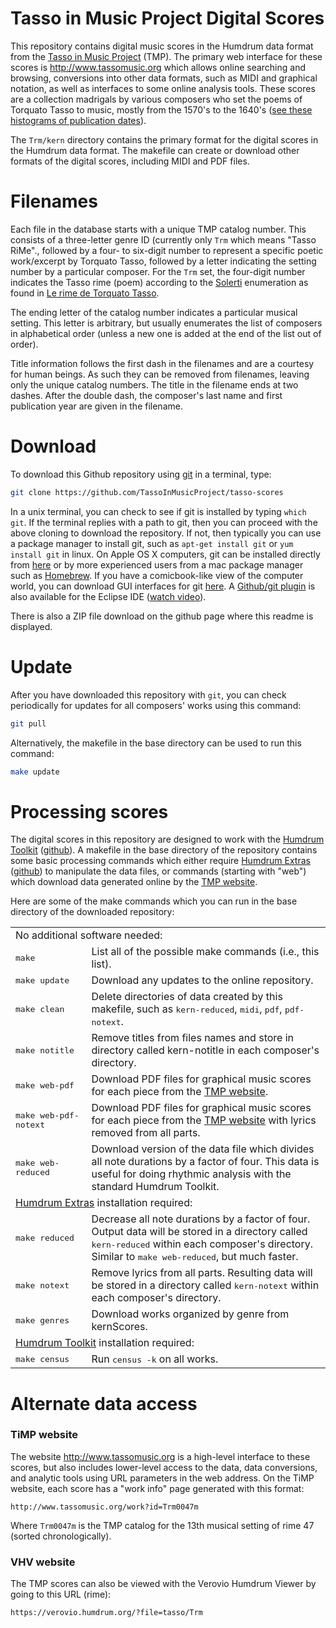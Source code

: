 # Tasso in Music Project Digital Scores #

This repository contains digital music scores in the Humdrum data
format from the [Tasso in Music Project](http://www.tassomusic.org) (TMP).
The primary web interface for these scores is http://www.tassomusic.org
which allows online searching and browsing, conversions into other
data formats, such as MIDI and graphical notation, as well as
interfaces to some online analysis tools.  These scores are a
collection madrigals by various composers who set the poems of
Torquato Tasso to music, mostly from the 1570's to the 1640's ([see
these histograms of publication dates](https://www.tassomusic.org/analysis/publication-date)).

The `Trm/kern` directory contains the primary format for the digital
scores in the Humdrum data format.  The makefile can create or
download other formats of the digital scores, including MIDI and
PDF files.

# Filenames #

Each file in the database starts with a unique TMP catalog number.
This consists of a three-letter genre ID (currently only `Trm` which
means "Tasso RiMe"., followed by a four- to six-digit number to
represent a specific poetic work/excerpt by Torquato Tasso, followed
by a letter indicating the setting number by a particular composer.
For the `Trm` set, the four-digit number indicates the Tasso rime
(poem) according to the
[Solerti](https://it.wikipedia.org/wiki/Angelo_Solerti) enumeration
as found in [Le rime de Torquato
Tasso](https://archive.org/details/lerimeditorquat00solegoog).

The ending letter of the catalog number indicates a particular
musical setting.  This letter is arbitrary, but usually enumerates
the list of composers in alphabetical order (unless a new one is
added at the end of the list out of order).

Title information follows the first dash in the filenames and are
a courtesy for human beings.  As such they can be removed from
filenames, leaving only the unique catalog numbers.  The title
in the filename ends at two dashes.  After the double dash, the
composer's last name and first publication year are given in the
filename.


# Download #

To download this Github repository using
[git](http://en.wikipedia.org/wiki/Git_%29software%29) in a terminal, type:

```bash
git clone https://github.com/TassoInMusicProject/tasso-scores
```

In a unix terminal, you can check to see if git is installed by
typing ```which git```.  If the terminal replies with a path to
git, then you can proceed with the above cloning to download the
repository.  If not, then typically you can use a package manager
to install git, such as ```apt-get install git``` or ```yum install
git``` in linux.  On Apple OS X computers, git can be installed
directly from [here](http://git-scm.com/download/mac) or by more
experienced users from a mac package manager such as
[Homebrew](http://brew.sh).  If you have a comicbook-like view of the
computer world, you can download GUI interfaces for git
[here](http://git-scm.com/downloads/guis).  A [Github/git
plugin](http://eclipse.github.com) is also available for the Eclipse
IDE ([watch video](http://www.youtube.com/watch?v=ptK9-CNms98)).

There is also a ZIP file download on the github page where this
readme is displayed.


# Update #

After you have downloaded this repository with `git`, you can check 
periodically for updates for all composers' works using this command:

```bash
git pull
```

Alternatively, the makefile in the base directory can be used to
run this command:

```bash
make update
```

# Processing scores #

The digital scores in this repository are designed to work with the
[Humdrum Toolkit](http://www.humdrum.org)
([github](https://github.com/humdrum-tools/humdrum-tools)).
A makefile in the base directory of the repository contains some
basic processing commands which either require 
[Humdrum Extras](http://extras.humdrum.org) 
([github](https://github.com/craigsapp/humextra))
to manipulate the
data files, or commands (starting with "web") which download data
generated online by the [TMP website](http://tmp.tassomusic.org).

Here are some of the make commands which you can run in the base directory
of the downloaded repository:

<table>
<tr><td width=200 colspan=2> No additional software needed: </td></tr>
<tr><td><tt>make</tt></td>
    <td>  List all of the possible make commands (i.e., this list).
    </tr>
<tr><td><tt>make&nbsp;update</tt></td>
    <td>  Download any updates to the online repository.
    </tr>
<tr><td><tt>make&nbsp;clean</tt></td>
    <td>  Delete directories of data created by this makefile, such as
	  <tt>kern-reduced</tt>, <tt>midi</tt>, <tt>pdf</tt>, 
	  <tt>pdf-notext</tt>.
    </tr>
<tr><td><tt>make&nbsp;notitle</tt></td>
    <td>  Remove titles from files names and store in directory
         called kern-notitle in each composer's directory.
    </tr>
<tr><td><tt>make&nbsp;web-pdf</tt></td>
    <td>  Download PDF files for graphical music scores for each piece from the
	  <a href=http://www.tassomusic.org>TMP website</a>.
    </tr>
<tr><td><tt>make&nbsp;web-pdf-notext</tt></td>
    <td>  Download PDF files for graphical music scores for each piece from the
	  <a href=http://www.tassomusic.org>TMP website</a> with lyrics removed
	  from all parts.
    </tr>
<tr><td><tt>make&nbsp;web-reduced</tt></td>
    <td>  Download version of the data file which divides all note durations
          by a factor of four.  This data is useful for doing rhythmic
	  analysis with the standard Humdrum Toolkit.  
    </tr>
<tr><td colspan=2> <a href=http://github.com/craigsapp/humextra>Humdrum Extras</a>
      installation required: </td></tr>
<tr><td><tt>make&nbsp;reduced</tt></td>
    <td>  Decrease all note durations by a factor of four.  Output data 
          will be stored in a directory called <tt>kern-reduced</tt> within
          each composer's directory.  Similar to <tt>make web-reduced</tt>, but
	  much faster.
    </tr>
<tr><td><tt>make&nbsp;notext</tt></td>
    <td>  Remove lyrics from all parts. Resulting data
          will be stored in a directory called <tt>kern-notext</tt> within
          each composer's directory.  
    </tr>
<tr><td><tt>make&nbsp;genres</tt></td>
    <td>  Download works organized by genre from kernScores.
    </tr>
<tr><td colspan=2> <a href=http://github.com/humdrum-tools/humdrum-tools>Humdrum Toolkit</a>
      installation required: </td></tr>
<tr><td><tt>make&nbsp;census</tt></td>
    <td>  Run <tt>census&nbsp;-k</tt> on all works.
    </tr>
</table>



# Alternate data access #

### TiMP website ###

The website http://www.tassomusic.org is a high-level interface
to these scores, but also includes lower-level access to the data,
data conversions, and analytic tools using URL parameters in the
web address.  On the TiMP website, each score has a "work info" page
generated with this format:

```
http://www.tassomusic.org/work?id=Trm0047m
```

Where ```Trm0047m``` is the TMP catalog for the 13th musical setting
of rime 47 (sorted chronologically).  


### VHV website ###

The TMP scores can also be viewed with the Verovio Humdrum Viewer by
going to this URL (rime):

```
https://verovio.humdrum.org/?file=tasso/Trm
```

